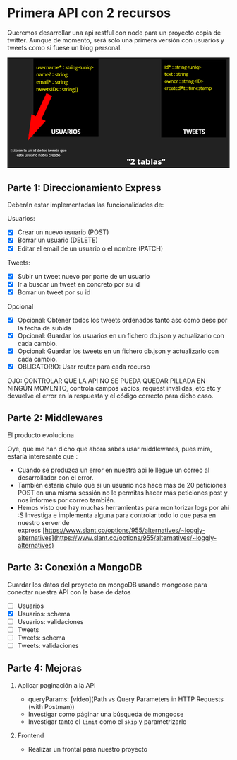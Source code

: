 # Primera API con 2 recursos

Queremos desarrollar una api restful con node para un proyecto copia de twitter. Aunque de momento, será solo una primera versión con usuarios y tweets como si fuese un blog personal.

![Ejercicio](./public/imgs/ejercicio.png)

## Parte 1: Direccionamiento Express
Deberán estar implementadas las funcionalidades de:

Usuarios:
- [x] Crear un nuevo usuario (POST)
- [x] Borrar un usuario (DELETE)
- [x] Editar el email de un usuario o el nombre (PATCH)

Tweets:
- [x] Subir un tweet nuevo por parte de un usuario
- [x] Ir a buscar un tweet en concreto por su id
- [x] Borrar un tweet por su id

Opcional
- [x] Opcional: Obtener todos los tweets ordenados tanto asc como desc por la fecha de subida
- [x] Opcional: Guardar los usuarios en un fichero db.json y actualizarlo con cada cambio.
- [x] Opcional: Guardar los tweets en un fichero db.json y actualizarlo con cada cambio.
- [x] OBLIGATORIO: Usar router para cada recurso

OJO: CONTROLAR QUE LA API NO SE PUEDA QUEDAR PILLADA EN NINGÚN MOMENTO, controla campos vacíos, request inválidas, etc etc y devuelve el error en la respuesta y el código correcto para dicho caso.

## Parte 2: Middlewares

El producto evoluciona

Oye, que me han dicho que ahora sabes usar middlewares, pues mira, estaría interesante que : 

- Cuando se produzca un error en nuestra api le llegue un correo al desarrollador con el error.
- También estaría chulo que si un usuario nos hace más de 20 peticiones POST en una misma sessión no le permitas hacer más peticiones post y nos informes por correo también.
- Hemos visto que hay muchas herramientas para monitorizar logs por ahí :S Investiga e implementa alguna para controlar todo lo que pasa en nuestro server de express [https://www.slant.co/options/955/alternatives/~loggly-alternatives](https://www.slant.co/options/955/alternatives/~loggly-alternatives)

## Parte 3: Conexión a MongoDB

Guardar los datos del proyecto en mongoDB usando mongoose para conectar nuestra API con la base de datos

- [ ] Usuarios
- [x] Usuarios: schema
- [ ] Usuarios: validaciones
- [ ] Tweets 
- [ ] Tweets: schema
- [ ] Tweets: validaciones
## Parte 4: Mejoras 

1. Aplicar paginación a la API
    * queryParams: [vídeo](Path vs Query Parameters in HTTP Requests (with Postman))
    * Investigar como páginar una búsqueda de mongoose
    * Investigar tanto el `limit` como el `skip` y parametrizarlo

2. Frontend
    * Realizar un frontal para nuestro proyecto
